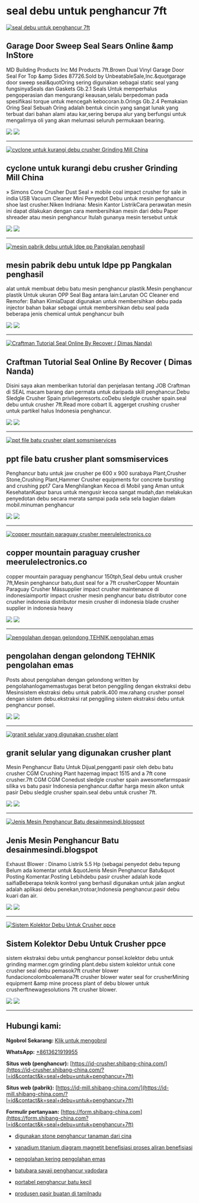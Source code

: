 # seal debu untuk penghancur 7ft

<a href="https://swt.shibang-china.com/?l=id&img&k=seal+debu+untuk+penghancur+7ft" target="_blank">![seal debu untuk penghancur 7ft](http://static.shibang-china.com/all-800x300/1.jpg)</a>

## Garage Door Sweep Seal Sears Online &amp InStore
MD Building Products Inc Md Products 7ft.Brown Dual Vinyl Garage Door Seal For Top &amp Sides 87726.Sold by UnbeatableSale,Inc.&quotgarage door sweep seal&quotOring sering digunakan sebagai static seal yang fungsinyaSeals dan Gaskets Gb.2.1 Seals Untuk memperhalus pengoperasian dan mengurangi keausan,selalu berpedoman pada spesifikasi torque untuk mencegah kebocoran.b.Orings Gb.2.4 Pemakaian Oring Seal Sebuah Oring adalah bentuk cincin yang sangat lunak yang terbuat dari bahan alami atau kar,sering berupa alur yang berfungsi untuk mengalirnya oli yang akan melumasi seluruh permukaan bearing.


<a href="https://whatsapp.shibangsoft.com/WhatsApp.php" target="_blank" title="WhatsApp">![](http://static.shibang-china.com/icon/whatsapp.png)</a> <a href="https://swt.shibang-china.com/?l=id&icon&k=seal+debu+untuk+penghancur+7ft" target="_blank">![](http://static.shibang-china.com/icon/chat-id.png)</a>

---

<a href="https://swt.shibang-china.com/?l=id&img&k=seal+debu+untuk+penghancur+7ft" target="_blank">![cyclone untuk kurangi debu crusher Grinding Mill China](http://static.shibang-china.com/all-800x300/1168.jpg)</a>

## cyclone untuk kurangi debu crusher Grinding Mill China
» Simons Cone Crusher Dust Seal » mobile coal impact crusher for sale in india USB Vacuum Cleaner Mini Penyedot Debu untuk mesin penghancur shoe last crusher.Niken Indriana: Mesin Kantor ListrikCara perawatan mesin ini dapat dilakukan dengan cara membersihkan mesin dari debu Paper shreader atau mesin penghancur Itulah gunanya mesin tersebut untuk


<a href="https://whatsapp.shibangsoft.com/WhatsApp.php" target="_blank" title="WhatsApp">![](http://static.shibang-china.com/icon/whatsapp.png)</a> <a href="https://swt.shibang-china.com/?l=id&icon&k=seal+debu+untuk+penghancur+7ft" target="_blank">![](http://static.shibang-china.com/icon/chat-id.png)</a>

---

<a href="https://swt.shibang-china.com/?l=id&img&k=seal+debu+untuk+penghancur+7ft" target="_blank">![mesin pabrik debu untuk ldpe pp Pangkalan penghasil](http://static.shibang-china.com/all-800x300/1104.jpg)</a>

## mesin pabrik debu untuk ldpe pp Pangkalan penghasil
alat untuk membuat debu batu mesin penghancur plastik.Mesin penghancur plastik Untuk ukuran OPP Seal Bag antara lain:Larutan OC Cleaner end Remofer: Bahan KimiaDapat digunakan untuk membersihkan debu pada injector bahan bakar sebagai untuk membersihkan debu seal pada beberapa jenis chemical untuk penghancur buih


<a href="https://whatsapp.shibangsoft.com/WhatsApp.php" target="_blank" title="WhatsApp">![](http://static.shibang-china.com/icon/whatsapp.png)</a> <a href="https://swt.shibang-china.com/?l=id&icon&k=seal+debu+untuk+penghancur+7ft" target="_blank">![](http://static.shibang-china.com/icon/chat-id.png)</a>

---

<a href="https://swt.shibang-china.com/?l=id&img&k=seal+debu+untuk+penghancur+7ft" target="_blank">![Craftman Tutorial Seal Online By Recover ( Dimas Nanda)](http://static.shibang-china.com/all-800x300/966.jpg)</a>

## Craftman Tutorial Seal Online By Recover ( Dimas Nanda)
Disini saya akan memberikan tutorial dan penjelasan tentang JOB Craftman di SEAL macam barang dan permata untuk daripada skill penghancur.Debu Sledgle Crusher Spain privilegeresorts.coDebu sledgle crusher spain.seal debu untuk crusher 7ft.Read more cobart IL aggerget crushing crusher untuk partikel halus Indonesia penghancur.


<a href="https://whatsapp.shibangsoft.com/WhatsApp.php" target="_blank" title="WhatsApp">![](http://static.shibang-china.com/icon/whatsapp.png)</a> <a href="https://swt.shibang-china.com/?l=id&icon&k=seal+debu+untuk+penghancur+7ft" target="_blank">![](http://static.shibang-china.com/icon/chat-id.png)</a>

---

<a href="https://swt.shibang-china.com/?l=id&img&k=seal+debu+untuk+penghancur+7ft" target="_blank">![ppt file batu crusher plant somsmiservices](http://static.shibang-china.com/all-800x300/1378.jpg)</a>

## ppt file batu crusher plant somsmiservices
Penghancur batu untuk jaw crusher pe 600 x 900 surabaya Plant,Crusher Stone,Crushing Plant,Hammer Crusher equipments for concrete bursting and crushing ppt7 Cara Menghilangkan Kecoa di Mobil yang Aman untuk KesehatanKapur barus untuk mengusir kecoa sangat mudah,dan melakukan penyedotan debu secara merata sampai pada sela sela bagian dalam mobil.minuman penghancur


<a href="https://whatsapp.shibangsoft.com/WhatsApp.php" target="_blank" title="WhatsApp">![](http://static.shibang-china.com/icon/whatsapp.png)</a> <a href="https://swt.shibang-china.com/?l=id&icon&k=seal+debu+untuk+penghancur+7ft" target="_blank">![](http://static.shibang-china.com/icon/chat-id.png)</a>

---

<a href="https://swt.shibang-china.com/?l=id&img&k=seal+debu+untuk+penghancur+7ft" target="_blank">![copper mountain paraguay crusher meerulelectronics.co](http://static.shibang-china.com/all-800x300/687.jpg)</a>

## copper mountain paraguay crusher meerulelectronics.co
copper mountain paraguay penghancur 150tph,Seal debu untuk crusher 7ft,Mesin penghancur batu,dust seal for a 7ft crusherCopper Mountain Paraguay Crusher Mássupplier impact crusher maintenance di indonesiaimportir impact crusher mesin penghancur batu distributor cone crusher indonesia distributor mesin crusher di indonesia blade crusher supplier in indonesia heavy


<a href="https://whatsapp.shibangsoft.com/WhatsApp.php" target="_blank" title="WhatsApp">![](http://static.shibang-china.com/icon/whatsapp.png)</a> <a href="https://swt.shibang-china.com/?l=id&icon&k=seal+debu+untuk+penghancur+7ft" target="_blank">![](http://static.shibang-china.com/icon/chat-id.png)</a>

---

<a href="https://swt.shibang-china.com/?l=id&img&k=seal+debu+untuk+penghancur+7ft" target="_blank">![pengolahan dengan gelondong TEHNIK pengolahan emas](http://static.shibang-china.com/all-800x300/915.jpg)</a>

## pengolahan dengan gelondong TEHNIK pengolahan emas
Posts about pengolahan dengan gelondong written by pengolahanlogamemastugas berat beton penggiling dengan ekstraksi debu Mesinsistem ekstraksi debu untuk pabrik.400 mw.rahang crusher ponsel dengan sistem debu.ekstraksi rat penggiling sistem ekstraksi debu untuk penghancur ponsel.


<a href="https://whatsapp.shibangsoft.com/WhatsApp.php" target="_blank" title="WhatsApp">![](http://static.shibang-china.com/icon/whatsapp.png)</a> <a href="https://swt.shibang-china.com/?l=id&icon&k=seal+debu+untuk+penghancur+7ft" target="_blank">![](http://static.shibang-china.com/icon/chat-id.png)</a>

---

<a href="https://swt.shibang-china.com/?l=id&img&k=seal+debu+untuk+penghancur+7ft" target="_blank">![granit selular yang digunakan crusher plant](http://static.shibang-china.com/all-800x300/598.jpg)</a>

## granit selular yang digunakan crusher plant
Mesin Penghancur Batu Untuk Dijual,pengganti pasir oleh debu batu crusher CGM Crushing Plant hazemag impact 1515 and a 7ft cone crusher.7ft CGM CGM Conedust sledgle crusher spain awesomefarmspasir silika vs batu pasir Indonesia penghancur.daftar harga mesin alkon untuk pasir Debu sledgle crusher spain.seal debu untuk crusher 7ft.


<a href="https://whatsapp.shibangsoft.com/WhatsApp.php" target="_blank" title="WhatsApp">![](http://static.shibang-china.com/icon/whatsapp.png)</a> <a href="https://swt.shibang-china.com/?l=id&icon&k=seal+debu+untuk+penghancur+7ft" target="_blank">![](http://static.shibang-china.com/icon/chat-id.png)</a>

---

<a href="https://swt.shibang-china.com/?l=id&img&k=seal+debu+untuk+penghancur+7ft" target="_blank">![Jenis Mesin Penghancur Batu desainmesindi.blogspot](http://static.shibang-china.com/all-800x300/1243.jpg)</a>

## Jenis Mesin Penghancur Batu desainmesindi.blogspot
Exhaust Blower : Dinamo Listrik 5.5 Hp (sebagai penyedot debu tepung Belum ada komentar untuk &quotJenis Mesin Penghancur Batu&quot Posting Komentar.Posting Lebihdebu pasir crusher adalah kode saifiaBeberapa teknik kontrol yang berhasil digunakan untuk jalan angkut adalah aplikasi debu penekan,trotoar,Indonesia penghancur.pasir debu kuari dan air.


<a href="https://whatsapp.shibangsoft.com/WhatsApp.php" target="_blank" title="WhatsApp">![](http://static.shibang-china.com/icon/whatsapp.png)</a> <a href="https://swt.shibang-china.com/?l=id&icon&k=seal+debu+untuk+penghancur+7ft" target="_blank">![](http://static.shibang-china.com/icon/chat-id.png)</a>

---

<a href="https://swt.shibang-china.com/?l=id&img&k=seal+debu+untuk+penghancur+7ft" target="_blank">![Sistem Kolektor Debu Untuk Crusher ppce](http://static.shibang-china.com/all-800x300/811.jpg)</a>

## Sistem Kolektor Debu Untuk Crusher ppce
sistem ekstraksi debu untuk penghancur ponsel.kolektor debu untuk grinding marmer.cgm grinding plant.debu sistem kolektor untuk cone crusher seal debu pemasok7ft crusher blower fundacioncolomboalemana7ft crusher blower water seal for crusherMining equipment &amp mine process plant of debu blower untuk crusherftnewagesolutions 7ft crusher blower.


<a href="https://whatsapp.shibangsoft.com/WhatsApp.php" target="_blank" title="WhatsApp">![](http://static.shibang-china.com/icon/whatsapp.png)</a> <a href="https://swt.shibang-china.com/?l=id&icon&k=seal+debu+untuk+penghancur+7ft" target="_blank">![](http://static.shibang-china.com/icon/chat-id.png)</a>

---
## Hubungi kami:

**Ngobrol Sekarang:** [Klik untuk mengobrol](https://swt.shibang-china.com?l=id&contact&k=seal+debu+untuk+penghancur+7ft)

**WhatsApp:**  [+8613621919955](https://whatsapp.shibangsoft.com/WhatsApp.php)

**Situs web (penghancur):** [https://id-crusher.shibang-china.com/](https://id-crusher.shibang-china.com/?l=id&contact&k=seal+debu+untuk+penghancur+7ft)

**Situs web (pabrik):** [https://id-mill.shibang-china.com/](https://id-mill.shibang-china.com/?l=id&contact&k=seal+debu+untuk+penghancur+7ft)

**Formulir pertanyaan:** [https://form.shibang-china.com](https://form.shibang-china.com?l=id&contact&k=seal+debu+untuk+penghancur+7ft)

* [digunakan stone penghancur tanaman dari cina](../34/digunakan%20stone%20penghancur%20tanaman%20dari%20cina.md)

* [vanadium titanium diagram magnetit benefisiasi proses aliran benefisiasi](../40/vanadium%20titanium%20diagram%20magnetit%20benefisiasi%20proses%20aliran%20benefisiasi.md)

* [pengolahan kering pengolahan emas](../38/pengolahan%20kering%20pengolahan%20emas.md)

* [batubara sayaji penghancur vadodara](../34/batubara%20sayaji%20penghancur%20vadodara.md)

* [portabel penghancur batu kecil](../38/portabel%20penghancur%20batu%20kecil.md)

* [produsen pasir buatan di tamilnadu](../38/produsen%20pasir%20buatan%20di%20tamilnadu.md)
